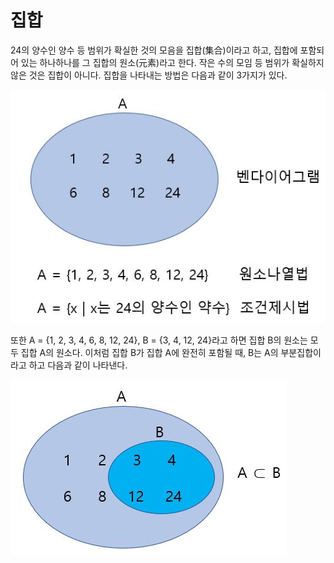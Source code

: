# 집합

24의 양수인 양수 등 범위가 확실한 것의 모음을 집합(集合)이라고 하고, 집합에 포함되어 있는 하나하나를 그 집합의 원소(元素)라고 한다. 작은 수의 모임 등 범위가 확실하지 않은 것은 집합이 아니다. 집합을 나타내는 방법은 다음과 같이 3가지가 있다.

![](./Figure/Set1.JPG)



또한 A = {1, 2, 3, 4, 6, 8, 12, 24}, B = {3, 4, 12, 24}라고 하면 집합 B의 원소는 모두 집합 A의 원소다. 이처럼 집합 B가 집합 A에 완전히 포함될 때, B는 A의 부분집합이라고 하고 다음과 같이 나타낸다. 

![](./Figure/Set2.JPG)

